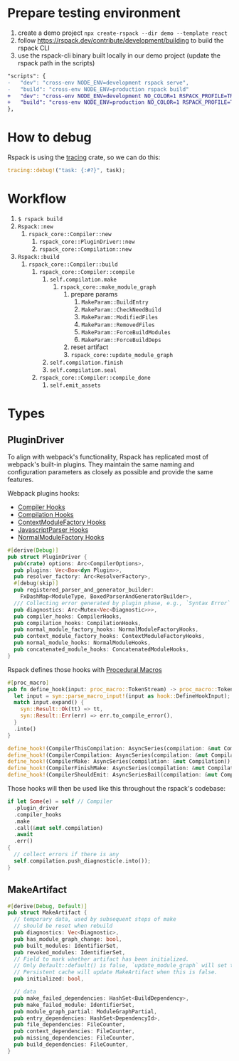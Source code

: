 # Prepare testing environment

1. create a demo project `npx create-rspack --dir demo --template react`
1. follow https://rspack.dev/contribute/development/building to build the rspack CLI
1. use the rspack-cli binary built locally in our demo project (update the rspack path in the scripts)

```diff
"scripts": {
-   "dev": "cross-env NODE_ENV=development rspack serve",
-   "build": "cross-env NODE_ENV=production rspack build"
+   "dev": "cross-env NODE_ENV=development NO_COLOR=1 RSPACK_PROFILE=TRACE=layer=logger <YOUR_RSPACK_PATH>/packages/rspack-cli/bin/rspack.js serve",
+   "build": "cross-env NODE_ENV=production NO_COLOR=1 RSPACK_PROFILE=TRACE=layer=logger <YOUR_RSPACK_PATH>/packages/rspack-cli/bin/rspack.js build"
},
```

# How to debug

Rspack is using the [tracing](https://docs.rs/tracing/latest/tracing/) crate, so we can do this:

```rs
tracing::debug!("task: {:#?}", task);
```

# Workflow

1. `$ rspack build`
1. `Rspack::new`
   1. `rspack_core::Compiler::new`
      1. `rspack_core::PluginDriver::new`
      1. `rspack_core::Compilation::new`
1. `Rspack::build`
   1. `rspack_core::Compiler::build`
      1. `rspack_core::Compiler::compile`
         1. `self.compilation.make`
            1. `rspack_core::make_module_graph`
               1. prepare params
                  1. `MakeParam::BuildEntry`
                  1. `MakeParam::CheckNeedBuild`
                  1. `MakeParam::ModifiedFiles`
                  1. `MakeParam::RemovedFiles`
                  1. `MakeParam::ForceBuildModules`
                  1. `MakeParam::ForceBuildDeps`
               1. reset artifact
               1. `rspack_core::update_module_graph`
         1. `self.compilation.finish`
         1. `self.compilation.seal`
      1. `rspack_core::Compiler::compile_done`
         1. `self.emit_assets`

# Types

## PluginDriver

To align with webpack's functionality, Rspack has replicated most of webpack's built-in plugins. They maintain the same naming and configuration parameters as closely as possible and provide the same features.

Webpack plugins hooks:

- [Compiler Hooks](https://webpack.js.org/api/compiler-hooks/)
- [Compilation Hooks](https://webpack.js.org/api/compilation-hooks/)
- [ContextModuleFactory Hooks](https://webpack.js.org/api/contextmodulefactory-hooks/)
- [JavascriptParser Hooks](https://webpack.js.org/api/parser/)
- [NormalModuleFactory Hooks](https://webpack.js.org/api/normalmodulefactory-hooks/)

```rs
#[derive(Debug)]
pub struct PluginDriver {
  pub(crate) options: Arc<CompilerOptions>,
  pub plugins: Vec<Box<dyn Plugin>>,
  pub resolver_factory: Arc<ResolverFactory>,
  #[debug(skip)]
  pub registered_parser_and_generator_builder:
    FxDashMap<ModuleType, BoxedParserAndGeneratorBuilder>,
  /// Collecting error generated by plugin phase, e.g., `Syntax Error`
  pub diagnostics: Arc<Mutex<Vec<Diagnostic>>>,
  pub compiler_hooks: CompilerHooks,
  pub compilation_hooks: CompilationHooks,
  pub normal_module_factory_hooks: NormalModuleFactoryHooks,
  pub context_module_factory_hooks: ContextModuleFactoryHooks,
  pub normal_module_hooks: NormalModuleHooks,
  pub concatenated_module_hooks: ConcatenatedModuleHooks,
}
```

Rspack defines those hooks with [Procedural Macros](https://doc.rust-lang.org/reference/procedural-macros.html)

```rs
#[proc_macro]
pub fn define_hook(input: proc_macro::TokenStream) -> proc_macro::TokenStream {
  let input = syn::parse_macro_input!(input as hook::DefineHookInput);
  match input.expand() {
    syn::Result::Ok(tt) => tt,
    syn::Result::Err(err) => err.to_compile_error(),
  }
  .into()
}

define_hook!(CompilerThisCompilation: AsyncSeries(compilation: &mut Compilation, params: &mut CompilationParams));
define_hook!(CompilerCompilation: AsyncSeries(compilation: &mut Compilation, params: &mut CompilationParams));
define_hook!(CompilerMake: AsyncSeries(compilation: &mut Compilation));
define_hook!(CompilerFinishMake: AsyncSeries(compilation: &mut Compilation));
define_hook!(CompilerShouldEmit: AsyncSeriesBail(compilation: &mut Compilation) -> bool);
```

Those hooks will then be used like this throughout the rspack's codebase:

```rs
if let Some(e) = self // Compiler
  .plugin_driver
  .compiler_hooks
  .make
  .call(&mut self.compilation)
  .await
  .err()
{
  // collect errors if there is any
  self.compilation.push_diagnostic(e.into());
}
```

## MakeArtifact

```rs
#[derive(Debug, Default)]
pub struct MakeArtifact {
  // temporary data, used by subsequent steps of make
  // should be reset when rebuild
  pub diagnostics: Vec<Diagnostic>,
  pub has_module_graph_change: bool,
  pub built_modules: IdentifierSet,
  pub revoked_modules: IdentifierSet,
  // Field to mark whether artifact has been initialized.
  // Only Default::default() is false, `update_module_graph` will set this field to true
  // Persistent cache will update MakeArtifact when this is false.
  pub initialized: bool,

  // data
  pub make_failed_dependencies: HashSet<BuildDependency>,
  pub make_failed_module: IdentifierSet,
  pub module_graph_partial: ModuleGraphPartial,
  pub entry_dependencies: HashSet<DependencyId>,
  pub file_dependencies: FileCounter,
  pub context_dependencies: FileCounter,
  pub missing_dependencies: FileCounter,
  pub build_dependencies: FileCounter,
}
```
